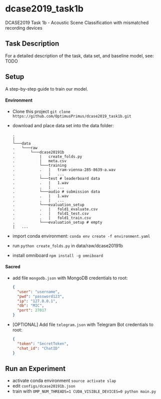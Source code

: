 # dcase2019_task1b
DCASE2019 Task 1b - Acoustic Scene Classification with mismatched recording devices 


## Task Description

For a detailed description of the task, data set, and baseline model, see:
TODO

## Setup

A step-by-step guide to train our model.

#### Environment

- Clone this project 
    `git clone https://github.com/OptimusPrimus/dcase2019_task1b.git`
- download and place data set into the data folder:
    ```
    .
    │
    └───data
    .   └───raw
    .       └───dcase20191b
    .           |   create_folds.py
    .           |   meta.csv 
    .           └───training
    .           .   |   tram-vienna-285-8639-a.wav
    .           .   |   ...
    .           └───test # leaderboard data
    .           .   |   1.wav
    .           .   |   ...
    .           └───audio # submission data
    .           .   |   1.wav
    .           .   |   ...
    .           └───evaluation_setup 
    .           .   |   fold1_evaluate.csv 
    .           .   |   fold1_test.csv
    .           .   |   fold1_train.csv
    .           └───evaluation_setup # empty
    |   ...
    
    ```

- import conda environment: `conda env create -f environment.yaml`
- run `python create_folds.py` in data/raw/dcase20191b
- install omniboard `npm install -g omniboard`

#### Sacred

- add file `mongodb.json` with MongoDB credentials to root: 
    ```json
    {
      "user": "username",
      "pwd": "password123",
      "ip": "127.0.0.1",
      "db": "MIC",
      "port": 27017
    }
    ```
- [OPTIONAL] Add file `telegram.json` with Telegram Bot credentials to root: 
    ```json
    {
      "token": "SecretToken",
      "chat_id": "ChatID"
    }
    ```




## Run an Experiment
- activate conda environment `source activate slap`
- edit `configs/dcase20191b.json`
- train with `OMP_NUM_THREADS=1 CUDA_VISIBLE_DEVICES=0 python main.py`




